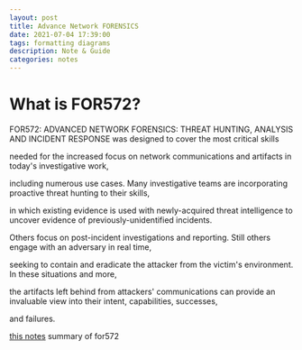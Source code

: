 ```yaml
---
layout: post
title: Advance Network FORENSICS
date: 2021-07-04 17:39:00
tags: formatting diagrams
description: Note & Guide
categories: notes
---
```


# What is FOR572?

FOR572: ADVANCED NETWORK FORENSICS: THREAT HUNTING, ANALYSIS AND INCIDENT RESPONSE was designed to cover the most critical skills 

needed for the increased focus on network communications and artifacts in today's investigative work, 

including numerous use cases. Many investigative teams are incorporating proactive threat hunting to their skills, 

in which existing evidence is used with newly-acquired threat intelligence to uncover evidence of previously-unidentified incidents.

Others focus on post-incident investigations and reporting. Still others engage with an adversary in real time, 

seeking to contain and eradicate the attacker from the victim's environment. In these situations and more, 

the artifacts left behind from attackers' communications can provide an invaluable view into their intent, capabilities, successes, 

and failures.

[this notes](https://docs.google.com/document/d/1cJImfZB0fFWz6RbV5575bcjg-lKppdN49sx-nk68wiE/edit?usp=sharing) summary of for572
